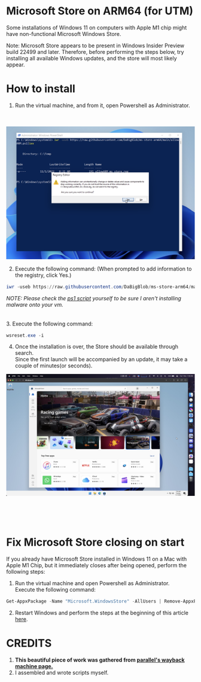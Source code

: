 # Microsoft Store on ARM64 (for UTM)
Some installations of Windows 11 on computers with Apple M1 chip might have non-functional Microsoft Windows Store.

Note: Microsoft Store appears to be present in Windows Insider Preview build 22499 and later. Therefore, before performing the steps below, try installing all available Windows updates, and the store will most likely appear.

# How to install
1. Run the virtual machine, and from it, open Powershell as Administrator.
<br><br><br>
<img src="https://github.com/DaBigBlob/ms-store-arm64/raw/main/assets/Screenshot%202022-11-01%20at%208.33.22%20AM.png" alt="">

2.  Execute the following command: (When prompted to add information to the registry, click Yes.)
```powershell
iwr -useb https://raw.githubusercontent.com/DaBigBlob/ms-store-arm64/main/allowARM.ps1|iex
```
*NOTE: Please check the [ps1 script](https://raw.githubusercontent.com/DaBigBlob/ms-store-arm64/main/allowARM.ps1) yourself to be sure I aren't installing malware onto your vm.*
<br><br><br>
3. Execute the following command:
```powershell
wsreset.exe -i
```
4. Once the installation is over, the Store should be available through search.<br>
Since the first launch will be accompanied by an update, it may take a couple of minutes(or seconds).
<img src="https://github.com/DaBigBlob/ms-store-arm64/raw/main/assets/Screenshot%202022-11-01%20at%207.26.33%20AM.png" alt="in action screenshot">

<br><br><br>
# Fix Microsoft Store closing on start
If you already have Microsoft Store installed in Windows 11 on a Mac with Apple M1 Chip, but it immediately closes after being opened, perform the following steps:

1. Run the virtual machine and open Powershell as Administrator.<br>
Execute the following command:
```powershell
Get-AppxPackage -Name "Microsoft.WindowsStore" -AllUsers | Remove-AppxPackage
```
2. Restart Windows and perform the steps at the beginning of this article [here](#how-to-install).
# CREDITS

1. **This beautiful piece of work was gathered from [parallel's wayback machine page.](https://web.archive.org/web/20211128085342/https://kb.parallels.com/en/128520)**
2. I assembled and wrote scripts myself.
